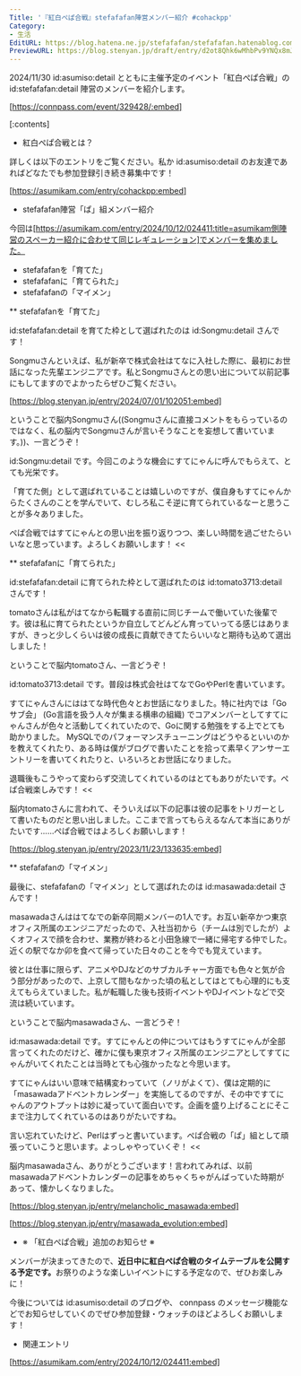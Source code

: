 ```yaml
---
Title: '『紅白ぺぱ合戦』stefafafan陣営メンバー紹介 #cohackpp'
Category:
- 生活
EditURL: https://blog.hatena.ne.jp/stefafafan/stefafafan.hatenablog.com/atom/entry/6802340630913465516
PreviewURL: https://blog.stenyan.jp/draft/entry/d2ot8Qhk6wMhbPv9YNQx8mJgVXw
---
```


2024/11/30 id:asumiso:detail とともに主催予定のイベント「紅白ぺぱ合戦」の id:stefafafan:detail 陣営のメンバーを紹介します。

[https://connpass.com/event/329428/:embed]

[:contents]

* 紅白ぺぱ合戦とは？

詳しくは以下のエントリをご覧ください。私か id:asumiso:detail のお友達であればどなたでも参加登録引き続き募集中です！

[https://asumikam.com/entry/cohackpp:embed]

* stefafafan陣営「ぱ」組メンバー紹介

今回は[https://asumikam.com/entry/2024/10/12/024411:title=asumikam側陣営のスペーカー紹介に合わせて同じレギュレーション]でメンバーを集めました。

- stefafafanを「育てた」
- stefafafanに「育てられた」
- stefafafanの「マイメン」

** stefafafanを「育てた」

id:stefafafan:detail を育てた枠として選ばれたのは id:Songmu:detail さんです！

Songmuさんといえば、私が新卒で株式会社はてなに入社した際に、最初にお世話になった先輩エンジニアです。私とSongmuさんとの思い出について以前記事にもしてますのでよかったらぜひご覧ください。

[https://blog.stenyan.jp/entry/2024/07/01/102051:embed]

ということで脳内Songmuさん((Songmuさんに直接コメントをもらっているのではなく、私の脳内でSongmuさんが言いそうなことを妄想して書いています。))、一言どうぞ！

>>
id:Songmu:detail です。今回このような機会にすてにゃんに呼んでもらえて、とても光栄です。

「育てた側」として選ばれていることは嬉しいのですが、僕自身もすてにゃんからたくさんのことを学んでいて、むしろ私こそ逆に育てられているなーと思うことが多々ありました。

ぺぱ合戦ではすてにゃんとの思い出を振り返りつつ、楽しい時間を過ごせたらいいなと思っています。よろしくお願いします！
<<

** stefafafanに「育てられた」

id:stefafafan:detail に育てられた枠として選ばれたのは id:tomato3713:detail さんです！

tomatoさんは私がはてなから転職する直前に同じチームで働いていた後輩です。彼は私に育てられたというか自立してどんどん育っていってる感じはありますが、きっと少しくらいは彼の成長に貢献できてたらいいなと期待も込めて選出しました！

ということで脳内tomatoさん、一言どうぞ！

>>
id:tomato3713:detail です。普段は株式会社はてなでGoやPerlを書いています。

すてにゃんさんにははてな時代色々とお世話になりました。特に社内では「Goサブ会」 (Go言語を扱う人々が集まる横串の組織) でコアメンバーとしてすてにゃんさんが色々と活動してくれていたので、Goに関する勉強をする上でとても助かりました。
MySQLでのパフォーマンスチューニングはどうやるといいのかを教えてくれたり、ある時は僕がブログで書いたことを拾って素早くアンサーエントリーを書いてくれたりと、いろいろとお世話になりました。

退職後もこうやって変わらず交流してくれているのはとてもありがたいです。ぺぱ合戦楽しみです！
<<

脳内tomatoさんに言われて、そういえば以下の記事は彼の記事をトリガーとして書いたものだと思い出しました。ここまで言ってもらえるなんて本当にありがたいです……ぺぱ合戦ではよろしくお願いします！

[https://blog.stenyan.jp/entry/2023/11/23/133635:embed]

** stefafafanの「マイメン」

最後に、stefafafanの「マイメン」として選ばれたのは id:masawada:detail さんです！

masawadaさんははてなでの新卒同期メンバーの1人です。お互い新卒かつ東京オフィス所属のエンジニアだったので、入社当初から（チームは別でしたが）よくオフィスで顔を合わせ、業務が終わると小田急線で一緒に帰宅する仲でした。近くの駅でなか卯を食べて帰っていた日々のことを今でも覚えています。

彼とは仕事に限らず、アニメやDJなどのサブカルチャー方面でも色々と気が合う部分があったので、上京して間もなかった頃の私としてはとても心理的にも支えてもらえていました。私が転職した後も技術イベントやDJイベントなどで交流は続いています。

ということで脳内masawadaさん、一言どうぞ！

>>
id:masawada:detail です。すてにゃんとの仲についてはもうすてにゃんが全部言ってくれたのだけど、確かに僕も東京オフィス所属のエンジニアとしてすてにゃんがいてくれたことは当時とても心強かったなと今思います。

すてにゃんはいい意味で結構変わっていて（ノリがよくて）、僕は定期的に「masawadaアドベントカレンダー」を実施してるのですが、その中ですてにゃんのアウトプットは妙に凝っていて面白いです。企画を盛り上げることにそこまで注力してくれているのはありがたいですね。

言い忘れていたけど、Perlはずっと書いています。ぺぱ合戦の「ぱ」組として頑張っていこうと思います。よっしゃやっていくぞ！
<<

脳内masawadaさん、ありがとうございます！言われてみれば、以前masawadaアドベントカレンダーの記事をめちゃくちゃがんばっていた時期があって、懐かしくなりました。

[https://blog.stenyan.jp/entry/melancholic_masawada:embed]

[https://blog.stenyan.jp/entry/masawada_evolution:embed]

* ※ 「紅白ぺぱ合戦」追加のお知らせ ※

メンバーが決まってきたので、<strong>近日中に紅白ぺぱ合戦のタイムテーブルを公開する予定です。</strong>お祭りのような楽しいイベントにする予定なので、ぜひお楽しみに！

今後については id:asumiso:detail のブログや、 connpass のメッセージ機能などでお知らせしていくのでぜひ参加登録・ウォッチのほどよろしくお願いします！

* 関連エントリ

[https://asumikam.com/entry/2024/10/12/024411:embed]
